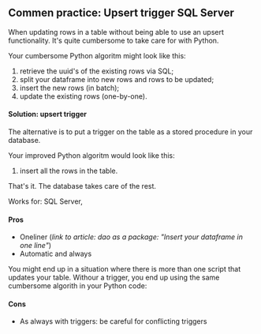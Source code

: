 ## Commen practice: Upsert trigger SQL Server

When updating rows in a table without being able to use an upsert functionality. 
It's quite cumbersome to take care for with Python.

Your cumbersome Python algoritm might look like this:
1. retrieve the uuid's of the existing rows via SQL;
2. split your dataframe into new rows and rows to be updated;
3. insert the new rows (in batch);
4. update the existing rows (one-by-one).

#### Solution: upsert trigger

The alternative is to put a trigger on the table as a stored procedure in your database.

Your improved Python algoritm would look like this:
1. insert all the rows in the table.

That's it. The database takes care of the rest.

Works for: SQL Server, 

#### Pros 

* Oneliner (_link to article: dao as a package: "Insert your dataframe in one line"_)
* Automatic and always

You might end up in a situation where there is more than one script that updates your table. 
Withour a trigger, you end up using the same cumbersome algorith in your Python code:

#### Cons

* As always with triggers: be careful for conflicting triggers